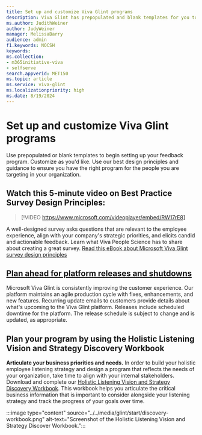 ```yaml
---
title: Set up and customize Viva Glint programs
description: Viva Glint has prepopulated and blank templates for you to customize to create the right feedback program for your organization.
ms.author: JudithWeiner
author: JudyWeiner
manager: MelissaBarry
audience: admin
f1.keywords: NOCSH
keywords: 
ms.collection:  
- m365initiative-viva
- selfserve 
search.appverid: MET150 
ms.topic: article
ms.service: viva-glint
ms.localizationpriority: high
ms.date: 8/19/2024
---
```


# Set up and customize Viva Glint programs

Use prepopulated or blank templates to begin setting up your feedback program. Customize as you'd like. Use our best design principles and guidance to ensure you have the right program for the people you are targeting in your organization. 

## Watch this 5-minute video on Best Practice Survey Design Principles:

> [!VIDEO https://www.microsoft.com/videoplayer/embed/RW17rE8]

A well-designed survey asks questions that are relevant to the employee experience, align with your company's strategic priorities, and elicits candid and actionable feedback. Learn what Viva People Science has to share about creating a great survey. [Read this eBook about Microsoft Viva Glint survey design principles](https://adoption.microsoft.com/files/viva/glint/Survey-design-principles-with-Microsoft-Viva-Glint.pdf)

## [Plan ahead for platform releases and shutdowns](/../../viva/glint/setup/monthly-release-dates)

Microsoft Viva Glint is consistently improving the customer experience. Our platform maintains an agile production cycle with fixes, enhancements, and new features. Recurring update emails to customers provide details about what's upcoming to the Viva Glint platform. Releases include scheduled downtime for the platform. 
The release schedule is subject to change and is updated, as appropriate.

## Plan your program by using the  Holistic Listening Vision and Strategy Discovery Workbook 

**Articulate your business priorities and needs.** In order to build your holistic employee listening strategy and design a program that reflects the needs of your organization, take time to align with your internal stakeholders. Download and complete our [Holistic Listening Vision and Strategy Discovery Workbook](https://www.microsoft.com/download/details.aspx?id=106205). This workbook helps you articulate the critical business information that is important to consider alongside your listening strategy and track the progress of your goals over time. 

:::image type="content" source="../../media/glint/start/discovery-workbook.png" alt-text="Screenshot of the Holistic Listening Vision and Strategy Discover Workbook.":::
